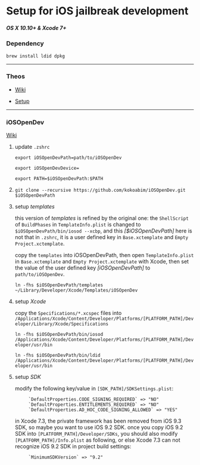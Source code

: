 # Setup for iOS jailbreak development

##### OS X 10.10+ & Xcode 7+


### Dependency

`brew install ldid dpkg`

---

### Theos

* [Wiki](https://github.com/theos/theos/wiki)

* [Setup](http://iphonedevwiki.net/index.php/Theos/Setup)

---

### iOSOpenDev

[Wiki](https://github.com/kokoabim/iOSOpenDev/wiki)

1. update `.zshrc`

    `export iOSOpenDevPath=path/to/iOSOpenDev`

    `export iOSOpenDevDevice=`

    `export PATH=$iOSOpenDevPath:$PATH`

2. `git clone --recursive https://github.com/kokoabim/iOSOpenDev.git $iOSOpenDevPath`

3. setup *templates*

    this version of *templates* is refined by the original one: the `ShellScript` of `BuildPhases` in `TemplateInfo.plist` is changed to `$iOSOpenDevPath/bin/iosod --xcbp`, and this *[$iOSOpenDevPath]* here is not that in `.zshrc`, it is a user defined key in `Base.xctemplate` and `Empty Project.xctemplate`.

    copy the `templates` into iOSOpenDevPath, then open `TemplateInfo.plist` in `Base.xctemplate` and `Empty Project.xctemplate` with Xcode, then set the value of the user defined key *[iOSOpenDevPath]* to `path/to/iOSOpenDev`.

    `ln -fhs $iOSOpenDevPath/templates ~/Library/Developer/Xcode/Templates/iOSOpenDev`

4. setup *Xcode*

    copy the `Specifications/*.xcspec` files into `/Applications/Xcode/Content/Developer/Platforms/[PLATFORM_PATH]/Developer/Library/Xcode/Specifications`

    `ln -fhs $iOSOpenDevPath/bin/iosod /Applications/Xcode/Content/Developer/Platforms/[PLATFORM_PATH]/Developer/usr/bin`

    `ln -fhs $iOSOpenDevPath/bin/ldid /Applications/Xcode/Content/Developer/Platforms/[PLATFORM_PATH]/Developer/usr/bin`

5. setup *SDK*

    modify the following key/value in `[SDK_PATH]/SDKSettings.plist`:

            `DefaultProperties.CODE_SIGNING_REQUIRED` => "NO"
            `DefaultProperties.ENTITLEMENTS_REQUIRED` => "NO"
            `DefaultProperties.AD_HOC_CODE_SIGNING_ALLOWED` => "YES"

    in Xcode 7.3, the private framework has been removed from iOS 9.3 SDK, so maybe you want to use iOS 9.2 SDK. once you copy iOS 9.2 SDK into `[PLATFORM_PATH]/Developer/SDKs`, you should also modify `[PLATFORM_PATH]/Info.plist` as following, or else Xcode 7.3 can not recognize iOS 9.2 SDK in project build settings:

            `MinimumSDKVersion` => "9.2"
